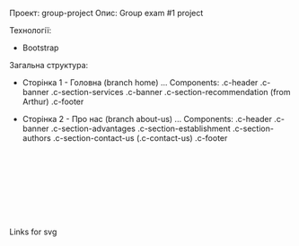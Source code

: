 Проект: group-project
Опис: Group exam #1 project

Технології:

- Bootstrap

Загальна структура:

- Сторінка 1 - Головна (branch home)
  ...
  Components:
  .c-header
  .c-banner
  .c-section-services
  .c-banner
  .c-section-recommendation (from Arthur)
  .c-footer

- Сторінка 2 - Про нас (branch about-us)
  ...
  Components:
  .c-header
  .c-banner
  .c-section-advantages
  .c-section-establishment
  .c-section-authors
  .c-section-contact-us (.c-contact-us)
  .c-footer

Links for svg
<svg class="icon icon-twitter-sign"><use xlink:href="#icon-twitter-sign"></use></svg>
<svg class="icon icon-facebook-circular-logo"><use xlink:href="#icon-facebook-circular-logo"></use></svg>
<svg class="icon icon-instagram"><use xlink:href="#icon-instagram"></use></svg>
<svg class="icon icon-check-mark"><use xlink:href="#icon-check-mark"></use></svg>
<svg class="icon icon-shopping-cart"><use xlink:href="#icon-shopping-cart"></use></svg>
<svg class="icon icon-delivery-truck-1"><use xlink:href="#icon-delivery-truck-1"></use></svg>
<svg class="icon icon-chat"><use xlink:href="#icon-chat"></use></svg>
